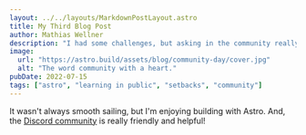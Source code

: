 ```yaml
---
layout: ../../layouts/MarkdownPostLayout.astro
title: My Third Blog Post
author: Mathias Wellner
description: "I had some challenges, but asking in the community really helped!"
image:
  url: "https://astro.build/assets/blog/community-day/cover.jpg"
  alt: "The word community with a heart."
pubDate: 2022-07-15
tags: ["astro", "learning in public", "setbacks", "community"]
---
```


It wasn't always smooth sailing, but I'm enjoying building with Astro. And, the [Discord community](https://astro.build/chat) is really friendly and helpful!
